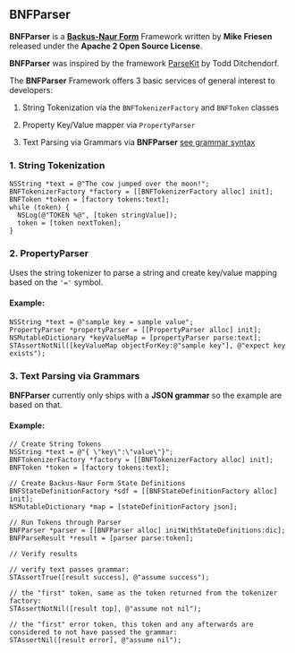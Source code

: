 ## BNFParser

**BNFParser** is a [**Backus-Naur Form**](https://en.wikipedia.org/wiki/Backus%E2%80%93Naur_Form) Framework written by **Mike Friesen** released under the **Apache 2 Open Source License**.

**BNFParser** was inspired by the framework [ParseKit](http://parsekit.com/) by Todd Ditchendorf.

The **BNFParser** Framework offers 3 basic services of general interest to developers:

1. String Tokenization via the `BNFTokenizerFactory` and `BNFToken` classes

2. Property Key/Value mapper via `PropertyParser`

3. Text Parsing via Grammars via **BNFParser** [see grammar syntax](http://parsekit.com/grammars.html)

### 1. String Tokenization

    NSString *text = @"The cow jumped over the moon!";
    BNFTokenizerFactory *factory = [[BNFTokenizerFactory alloc] init];
    BNFToken *token = [factory tokens:text];
    while (token) {
      NSLog(@"TOKEN %@", [token stringValue]);
      token = [token nextToken];
    }

### 2. PropertyParser

Uses the string tokenizer to parse a string and create key/value mapping based on the `'='` symbol.

#### Example:

    NSString *text = @"sample key = sample value";
    PropertyParser *propertyParser = [[PropertyParser alloc] init];
    NSMutableDictionary *keyValueMap = [propertyParser parse:text];
    STAssertNotNil([keyValueMap objectForKey:@"sample key"], @"expect key exists");

### 3. Text Parsing via Grammars

**BNFParser** currently only ships with a **JSON grammar** so the example are based on that.

#### Example:

    // Create String Tokens
    NSString *text = @"{ \"key\":\"value\"}";
    BNFTokenizerFactory *factory = [[BNFTokenizerFactory alloc] init];
    BNFToken *token = [factory tokens:text];
    
    // Create Backus-Naur Form State Definitions
    BNFStateDefinitionFactory *sdf = [[BNFStateDefinitionFactory alloc] init];
    NSMutableDictionary *map = [stateDefinitionFactory json];
    
    // Run Tokens through Parser
    BNFParser *parser = [[BNFParser alloc] initWithStateDefinitions:dic];
    BNFParseResult *result = [parser parse:token];
    
    // Verify results
    
    // verify text passes grammar:
    STAssertTrue([result success], @"assume success"); 
    
    // the "first" token, same as the token returned from the tokenizer factory:
    STAssertNotNil([result top], @"assume not nil"); 
    
    // the "first" error token, this token and any afterwards are considered to not have passed the grammar:
    STAssertNil([result error], @"assume nil");  